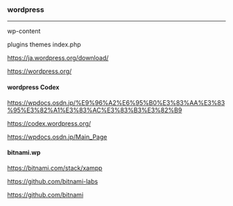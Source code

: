 ### wordpress
---
wp-content

plugins
themes
index.php


https://ja.wordpress.org/download/

https://wordpress.org/

#### wordpress Codex
https://wpdocs.osdn.jp/%E9%96%A2%E6%95%B0%E3%83%AA%E3%83%95%E3%82%A1%E3%83%AC%E3%83%B3%E3%82%B9

https://codex.wordpress.org/

https://wpdocs.osdn.jp/Main_Page

#### bitnami.wp
https://bitnami.com/stack/xampp

https://github.com/bitnami-labs

https://github.com/bitnami







